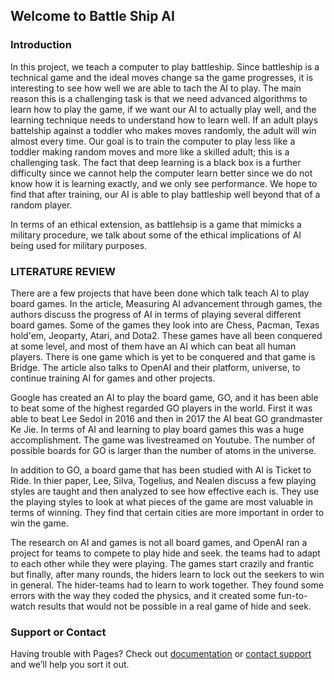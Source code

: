## Welcome to Battle Ship AI

### Introduction

In this project, we teach a computer to play battleship. Since battleship is a technical game and the ideal moves change sa the game progresses, it is interesting to see how well we are able to tach the AI to play. The main reason this is a challenging task is that we need advanced algorithms to learn how to play the game, if we want our AI to actually play well, and the learning technique needs to understand how to learn well. If an adult plays battelship against a toddler who makes moves randomly, the adult will win almost every time. Our goal is to train the computer to play less like a toddler making random moves and more like a skilled adult; this is a challenging task. The fact that deep learning is a black box is a further difficulty since we cannot help the computer learn better since we do not know how it is learning exactly, and we only see performance. We hope to find that after training, our AI is able to play battleship well beyond that of a random player.

In terms of an ethical extension, as battlehsip is a game that mimicks a military procedure, we talk about some of the ethical implications of AI being used for military purposes.

### LITERATURE REVIEW

There are a few projects that have been done which talk teach AI to play board games. In the article, Measuring AI advancement through games, the authors discuss the progress of AI in terms of playing several different board games. Some of the games they look into are Chess, Pacman, Texas hold'em, Jeoparty, Atari, and Dota2. These games have all been conquered at some level, and most of them have an AI which can beat all human players. There is one game which is yet to be conquered and that game is Bridge. The article also talks to OpenAI and their platform, universe, to continue training AI for games and other projects.

Google has created an AI to play the board game, GO, and it has been able to beat some of the highest regarded GO players in the world. First it was able to beat Lee Sedol in 2016 and then in 2017 the AI beat GO grandmaster Ke Jie. In terms of AI and learning to play board games this was a huge accomplishment. The game was livestreamed on Youtube. The number of possible boards for GO is larger than the number of atoms in the universe.

In addition to GO, a board game that has been studied with AI is Ticket to Ride. In thier paper, Lee, Silva, Togelius, and Nealen discuss a few playing styles are taught and then analyzed to see how effective each is. They use the playing styles to look at what pieces of the game are most valuable in terms of winning. They find that certain cities are more important in order to win the game.

The research on AI and games is not all board games, and OpenAI ran a project for teams to compete to play hide and seek. the teams had to adapt to each other while they were playing. The games start crazily and frantic but finally, after many rounds, the hiders learn to lock out the seekers to win in general. The hider-teams had to learn to work together. They found some errors with the way they coded the physics, and it created some fun-to-watch results that would not be possible in a real game of hide and seek.

### Support or Contact

Having trouble with Pages? Check out [documentation](https://docs.github.com/categories/github-pages-basics/) or [contact support](https://support.github.com/contact) and we’ll help you sort it out.
